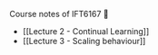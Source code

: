 Course notes of IFT6167 🐢

- [[Lecture 2 - Continual Learning]]
- [[Lecture 3 - Scaling behaviour]]
